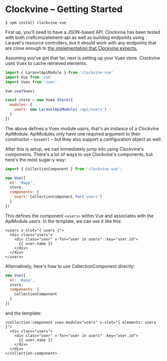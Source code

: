 Clockvine – Getting Started
===========================

```
$ npm install clockvine-vue
```

First up, you'll need to have a JSON-based API. Clockvine has been tested with both craftcms/element-api as well as building endpoints using Laravel's resource controllers, but it should work with any endpoints that are close enough to [the implementation that Clockvine expects.](ExpectedAPI.md)

Assuming you've got that far, next is setting up your Vuex store. Clockvine uses Vuex to cache retrieved elements.

```javascript
import { LaravelApiModule } from 'clockvine-vue'
import Vue from 'vue'
import Vuex from 'vuex'

Vue.use(Vuex)

const store = new Vuex.Store({
  modules: {
    users: new LaravelApiModule('/api/users')
  }
})
```

The above defines a Vuex module _users_, that's an instance of a Clockvine ApiModule. ApiModules only have one required argument to their constructor – `baseUrl` – but they also support a configuration object as well.


After this is setup, we can immediately jump into using Clockvine's components. There's a lot of ways to use Clockvine's components, but here's the most sugar-y way:

```javascript
import { CollectionComponent } from 'clockvine-vue';

new Vue({
  el: '#app',
  store,
  components: {
    users: CollectionComponent.for('users')
  }
})
```

This defines the component `<users>` within Vue and associates with the ApiModule _users_. In the template, we can use it like this:

```vue
<users v-slot="{ users }">
  <div class="users">
    <div class="user" v-for="user in users" :key="user.id">
      {{ user.name }}
    </div>
  </div>
</users>
```

Alternatively, here's how to use CollectionComponent directly:

```javascript
new Vue({
  el: '#app',
  store,
  components: {
    CollectionComponent
  }
})
```

and the template:

```
<collection-component vuex-module="users" v-slot="{ elements: users }">
  <div class="users">
    <div class="user" v-for="user in users" :key="user.id">
      {{ user.name }}
    </div>
  </div>
</collection-component>
```
